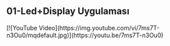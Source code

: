 <h2>01-Led+Display Uygulaması</h2>
[![YouTube Video](https://img.youtube.com/vi/7ms7T-n3Ou0/mqdefault.jpg)](https://youtu.be/7ms7T-n3Ou0)


